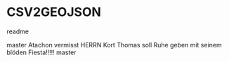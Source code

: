 # CSV2GEOJSON

readme

master
Atachon vermisst HERRN Kort
Thomas soll Ruhe geben mit seinem blöden Fiesta!!!!!
master
